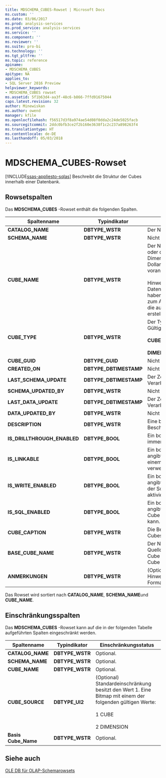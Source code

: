```yaml
---
title: MDSCHEMA_CUBES-Rowset | Microsoft Docs
ms.custom: ''
ms.date: 03/06/2017
ms.prod: analysis-services
ms.prod_service: analysis-services
ms.service: ''
ms.component: ''
ms.reviewer: ''
ms.suite: pro-bi
ms.technology: ''
ms.tgt_pltfrm: ''
ms.topic: reference
apiname:
- MDSCHEMA_CUBES
apitype: NA
applies_to:
- SQL Server 2016 Preview
helpviewer_keywords:
- MDSCHEMA_CUBES rowset
ms.assetid: 5f1b63d4-aa3f-48c6-b866-7ffd91675044
caps.latest.revision: 32
author: Minewiskan
ms.author: owend
manager: kfile
ms.openlocfilehash: f56517d3f8a974ae54d08f0dda2c24de5025facb
ms.sourcegitcommit: 2ddc0bfb3ce2f2b160e3638f1c2c237a898263f4
ms.translationtype: HT
ms.contentlocale: de-DE
ms.lasthandoff: 05/03/2018
---
```

# <a name="mdschemacubes-rowset"></a>MDSCHEMA_CUBES-Rowset
[!INCLUDE[ssas-appliesto-sqlas](../../../includes/ssas-appliesto-sqlas.md)]
  Beschreibt die Struktur der Cubes innerhalb einer Datenbank.  
  
## <a name="rowset-columns"></a>Rowsetspalten  
 Das **MDSCHEMA_CUBES** -Rowset enthält die folgenden Spalten.  
  
|Spaltenname|Typindikator|Description|  
|-----------------|--------------------|-----------------|  
|**CATALOG_NAME**|**DBTYPE_WSTR**|Der Name der Datenbank.|  
|**SCHEMA_NAME**|**DBTYPE_WSTR**|Nicht unterstützt.|  
|**CUBE_NAME**|**DBTYPE_WSTR**|Der Name des Cubes oder der Dimension. Dimensionsnamen ist ein Dollarzeichensymbol ($) vorangestellt.<br /><br /> Hinweis: Nur Server- und Datenbankadministratoren haben Berechtigungen zum Anzeigen von Cubes, die aus einer Dimension erstellt wurden.|  
|**CUBE_TYPE**|**DBTYPE_WSTR**|Der Typ des Cubes. Gültige Werte sind:<br /><br /> **CUBE**<br /><br /> **DIMENSION**|  
|**CUBE_GUID**|**DBTYPE_GUID**|Nicht unterstützt.|  
|**CREATED_ON**|**DBTYPE_DBTIMESTAMP**|Nicht unterstützt.|  
|**LAST_SCHEMA_UPDATE**|**DBTYPE_DBTIMESTAMP**|Der Zeitpunkt der letzten Verarbeitung des Cubes.|  
|**SCHEMA_UPDATED_BY**|**DBTYPE_WSTR**|Nicht unterstützt.|  
|**LAST_DATA_UPDATE**|**DBTYPE_DBTIMESTAMP**|Der Zeitpunkt der letzten Verarbeitung des Cubes.|  
|**DATA_UPDATED_BY**|**DBTYPE_WSTR**|Nicht unterstützt.|  
|**DESCRIPTION**|**DBTYPE_WSTR**|Eine benutzerfreundliche Beschreibung des Cubes.|  
|**IS_DRILLTHROUGH_ENABLED**|**DBTYPE_BOOL**|Ein boolescher Wert, der immer True zurückgibt.|  
|**IS_LINKABLE**|**DBTYPE_BOOL**|Ein boolescher Wert, der angibt, ob ein Cube in einem verknüpften Cube verwendet werden kann.|  
|**IS_WRITE_ENABLED**|**DBTYPE_BOOL**|Ein boolescher Wert, der angibt, ob für einen Cube der Schreibzugriff aktiviert ist.|  
|**IS_SQL_ENABLED**|**DBTYPE_BOOL**|Ein boolescher Wert, der angibt, ob SQL für den Cube verwendet werden kann.|  
|**CUBE_CAPTION**|**DBTYPE_WSTR**|Die Beschriftung des Cubes.|  
|**BASE_CUBE_NAME**|**DBTYPE_WSTR**|Der Name des Quellcubes, wenn dieser Cube ein perspektivischer Cube ist.|  
|**ANMERKUNGEN**|**DBTYPE_WSTR**|(Optional) Ein Satz von Hinweisen im XML-Format.|  
  
 Das Rowset wird sortiert nach **CATALOG_NAME**, **SCHEMA_NAME**und **CUBE_NAME**.  
  
## <a name="restriction-columns"></a>Einschränkungsspalten  
 Das **MDSCHEMA_CUBES** -Rowset kann auf die in der folgenden Tabelle aufgeführten Spalten eingeschränkt werden.  
  
|Spaltenname|Typindikator|Einschränkungsstatus|  
|-----------------|--------------------|-----------------------|  
|**CATALOG_NAME**|**DBTYPE_WSTR**|Optional.|  
|**SCHEMA_NAME**|**DBTYPE_WSTR**|Optional.|  
|**CUBE_NAME**|**DBTYPE_WSTR**|Optional.|  
|**CUBE_SOURCE**|**DBTYPE_UI2**|(Optional) Standardeinschränkung besitzt den Wert 1. Eine Bitmap mit einem der folgenden gültigen Werte:<br /><br /> 1 CUBE<br /><br /> 2 DIMENSION|  
|**Basis Cube_Name**|**DBTYPE_WSTR**|Optional.|  
  
## <a name="see-also"></a>Siehe auch  
 [OLE DB für OLAP-Schemarowsets](../../../analysis-services/schema-rowsets/ole-db-olap/ole-db-for-olap-schema-rowsets.md)  
  
  
